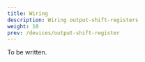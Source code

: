 ```yaml
---
title: Wiring
description: Wiring output-shift-registers
weight: 10
prev: /devices/output-shift-register
---
```


To be written.
